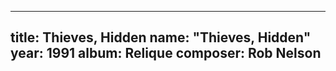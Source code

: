 
---
title: Thieves, Hidden
name: "Thieves, Hidden"
year:  1991
album: Relique
composer: Rob Nelson
---

